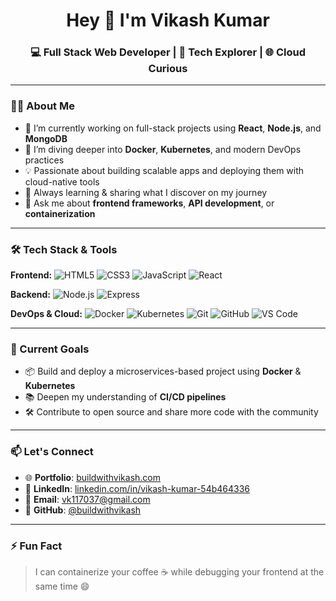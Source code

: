 <h1 align="center">Hey 👋 I'm Vikash Kumar</h1>
<h3 align="center">💻 Full Stack Web Developer | 🚀 Tech Explorer | 🌐 Cloud Curious</h3>

---

### 👨‍💻 About Me
- 🔭 I’m currently working on full-stack projects using **React**, **Node.js**, and **MongoDB**
- 🌱 I’m diving deeper into **Docker**, **Kubernetes**, and modern DevOps practices
- 💡 Passionate about building scalable apps and deploying them with cloud-native tools
- 🧠 Always learning & sharing what I discover on my journey
- 💬 Ask me about **frontend frameworks**, **API development**, or **containerization**

---

### 🛠️ Tech Stack & Tools

**Frontend:**
![HTML5](https://img.shields.io/badge/-HTML5-E34F26?logo=html5&logoColor=fff)
![CSS3](https://img.shields.io/badge/-CSS3-1572B6?logo=css3&logoColor=fff)
![JavaScript](https://img.shields.io/badge/-JavaScript-F7DF1E?logo=javascript&logoColor=000)
![React](https://img.shields.io/badge/-React-61DAFB?logo=react&logoColor=000)

**Backend:**
![Node.js](https://img.shields.io/badge/-Node.js-339933?logo=node.js&logoColor=fff)
![Express](https://img.shields.io/badge/-Express.js-000000?logo=express&logoColor=fff)

**DevOps & Cloud:**
![Docker](https://img.shields.io/badge/-Docker-2496ED?logo=docker&logoColor=fff)
![Kubernetes](https://img.shields.io/badge/-Kubernetes-326CE5?logo=kubernetes&logoColor=fff)
![Git](https://img.shields.io/badge/-Git-F05032?logo=git&logoColor=fff)
![GitHub](https://img.shields.io/badge/-GitHub-181717?logo=github&logoColor=fff)
![VS Code](https://img.shields.io/badge/-VS%20Code-007ACC?logo=visual-studio-code&logoColor=fff)

---

### 🚀 Current Goals
- 📦 Build and deploy a microservices-based project using **Docker** & **Kubernetes**
- 📚 Deepen my understanding of **CI/CD pipelines**
- 🛠️ Contribute to open source and share more code with the community

---

### 📫 Let's Connect
- 🌐 **Portfolio**: [buildwithvikash.com](https://buildwithvikash.com)
- 💼 **LinkedIn**: [linkedin.com/in/vikash-kumar-54b464336](https://www.linkedin.com/in/vikash-kumar-54b464336/)
- 📧 **Email**: [vk117037@gmail.com](mailto:vk117037@gmail.com)
- 🐙 **GitHub**: [@buildwithvikash](https://github.com/buildwithvikash)

---

### ⚡ Fun Fact
> I can containerize your coffee ☕ while debugging your frontend at the same time 😄

<!---
buildwithvikash/buildwithvikash is a ✨ special ✨ repository because its `README.md` (this file) appears on your GitHub profile.
You can click the Preview link to take a look at your changes.
--->
